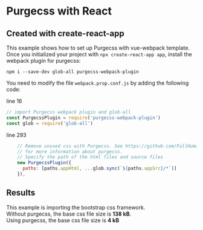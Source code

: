 # Purgecss with React


## Created with create-react-app

This example shows how to set up Purgecss with vue-webpack template.\
Once you initialized your project with `npx create-react-app app`, install the webpack plugin
for purgecss:

```
npm i --save-dev glob-all purgecss-webpack-plugin
```

You need to modify the file `webpack.prop.conf.js` by adding the following code:

line 16

```js
// import Purgecss webpack plugin and glob-all
const PurgecssPlugin = require('purgecss-webpack-plugin')
const glob = require('glob-all')
```

line 293

```js
    // Remove unused css with Purgecss. See https://github.com/FullHuman/purgecss
    // for more information about purgecss.
    // Specify the path of the html files and source files
    new PurgecssPlugin({
      paths: [paths.appHtml, ...glob.sync(`${paths.appSrc}/*`)]
    }),
```

## Results

This example is importing the bootstrap css framework.\
Without purgecss, the base css file size is **138 kB**.\
Using purgecss, the base css file size is **4 kB**
